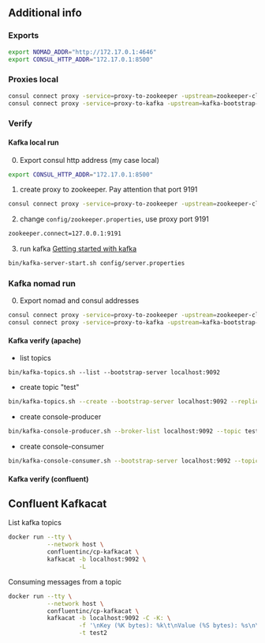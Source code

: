 ## Additional info
### Exports

```bash
export NOMAD_ADDR="http://172.17.0.1:4646"
export CONSUL_HTTP_ADDR="172.17.0.1:8500"
```

### Proxies local
```bash
consul connect proxy -service=proxy-to-zookeeper -upstream=zookeeper-client:2181 -log-level=TRACE
consul connect proxy -service=proxy-to-kafka -upstream=kafka-bootstrap-server:9092 -log-level=TRACE
```

### Verify
#### Kafka local run
0. Export consul http address (my case local)
```bash
export CONSUL_HTTP_ADDR="172.17.0.1:8500"
```
1. create proxy to zookeeper. Pay attention that port 9191
```bash
consul connect proxy -service=proxy-to-zookeeper -upstream=zookeeper-client:9191 -log-level=TRACE
```
2. change `config/zookeeper.properties`, use proxy port 9191
```bash
zookeeper.connect=127.0.0.1:9191
```
3. run kafka [Getting started with kafka](https://kafka.apache.org/quickstart)
```bash
bin/kafka-server-start.sh config/server.properties
```

### Kafka nomad run
0. Export nomad and consul addresses
```bash
consul connect proxy -service=proxy-to-zookeeper -upstream=zookeeper-client:2181 -log-level=TRACE
consul connect proxy -service=proxy-to-kafka -upstream=kafka-bootstrap-server:9092 -log-level=TRACE
```

#### Kafka verify (apache)
* list topics 
```
bin/kafka-topics.sh --list --bootstrap-server localhost:9092
```
* create topic "test"  
```bash
bin/kafka-topics.sh --create --bootstrap-server localhost:9092 --replication-factor 1 --partitions 1 --topic test
```
* create console-producer
```bash
bin/kafka-console-producer.sh --broker-list localhost:9092 --topic test
```
* create console-consumer
```bash
bin/kafka-console-consumer.sh --bootstrap-server localhost:9092 --topic test --from-beginning
```

#### Kafka verify (confluent)
## Confluent Kafkacat
List kafka topics
```bash
docker run --tty \
           --network host \
           confluentinc/cp-kafkacat \
           kafkacat -b localhost:9092 \
                    -L
``` 

Consuming messages from a topic
```bash
docker run --tty \
           --network host \
           confluentinc/cp-kafkacat \
           kafkacat -b localhost:9092 -C -K: \
                    -f '\nKey (%K bytes): %k\t\nValue (%S bytes): %s\n\Partition: %p\tOffset: %o\n--\n' \
                    -t test2
```